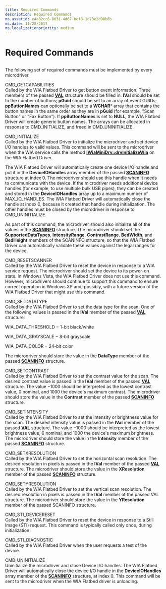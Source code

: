 ```yaml
---
title: Required Commands
description: Required Commands
ms.assetid: e4a82cc6-8031-4d67-bef8-1d73e2d98b6b
ms.date: 11/28/2017
ms.localizationpriority: medium
---
```


# Required Commands


## <span id="ddk_required_commands_si"></span><span id="DDK_REQUIRED_COMMANDS_SI"></span>


The following set of required commands must be implemented by every microdriver.

<span id="CMD_GETCAPABILITIES"></span><span id="cmd_getcapabilities"></span>CMD\_GETCAPABILITIES  
Called by the WIA Flatbed Driver to get button event information. Three members of the passed [**VAL**](/windows-hardware/drivers/ddi/wiamicro/ns-wiamicro-val) structure should be filled in: **lVal** should be set to the number of buttons; **pGuid** should be set to an array of event GUIDs; **ppButtonNames** can optionally be set to a **WCHAR**\* array that contains the button names in the same order as they are in **pGuid** (for example, "Scan Button" or "Fax Button"). If **ppButtonNames** is set to **NULL**, the WIA Flatbed Driver will create generic button names. The arrays can be allocated in response to CMD\_INITIALIZE, and freed in CMD\_UNINITIALIZE.

<span id="CMD_INITIALIZE"></span><span id="cmd_initialize"></span>CMD\_INITIALIZE  
Called by the WIA Flatbed Driver to initialize the microdriver and set device I/O handles to valid values. This command will be sent to the microdriver when the WIA service calls the method [**IWiaMiniDrv::drvInitializeWia**](/windows-hardware/drivers/ddi/wiamindr_lh/nf-wiamindr_lh-iwiaminidrv-drvinitializewia) on the WIA Flatbed Driver.

The WIA Flatbed Driver will automatically create one device I/O handle and put it in the **DeviceIOHandles** array member of the passed [**SCANINFO**](/windows-hardware/drivers/ddi/wiamicro/ns-wiamicro-_scaninfo) structure at index 0. The microdriver should use this handle when it needs to communicate with the device. If the microdriver needs additional device handles (for example, to use multiple bulk USB pipes), they can be created and stored in the **DeviceIOHandles** array up to a maximum number of MAX\_IO\_HANDLES. The WIA Flatbed Driver will automatically close the handle at index 0, because it created that handle during initialization. The other handles must be closed by the microdriver in response to CMD\_UNINITIALIZE.

As part of this command, the microdriver should also initialize all of the values in the [**SCANINFO**](/windows-hardware/drivers/ddi/wiamicro/ns-wiamicro-_scaninfo) structure. The microdriver should set the **SupportedDataTypes**, **IntensityRange**, **ContrastRange**, **BedWidth**, and **BedHeight** members of the SCANINFO structure, so that the WIA Flatbed Driver can automatically validate these values against the legal ranges for the device.

<span id="CMD_RESETSCANNER"></span><span id="cmd_resetscanner"></span>CMD\_RESETSCANNER  
Called by the WIA Flatbed Driver to reset the device in response to a WIA service request. The microdriver should set the device to its power-on state. In Windows Vista, the WIA Flatbed Driver does not use this command. However, microdrivers should continue to support this command to ensure correct operation in Windows XP and, possibly, with a future version of the WIA Flatbed Driver that might use this command.

<span id="CMD_SETDATATYPE"></span><span id="cmd_setdatatype"></span>CMD\_SETDATATYPE  
Called by the WIA Flatbed Driver to set the data type for the scan. One of the following values is passed in the **lVal** member of the passed [**VAL**](/windows-hardware/drivers/ddi/wiamicro/ns-wiamicro-val) structure:

WIA\_DATA\_THRESHOLD − 1-bit black/white

WIA\_DATA\_GRAYSCALE − 8-bit grayscale

WIA\_DATA\_COLOR − 24-bit color

The microdriver should store the value in the **DataType** member of the passed [**SCANINFO**](/windows-hardware/drivers/ddi/wiamicro/ns-wiamicro-_scaninfo) structure.

<span id="CMD_SETCONTRAST"></span><span id="cmd_setcontrast"></span>CMD\_SETCONTRAST  
Called by the WIA Flatbed Driver to set the contrast value for the scan. The desired contrast value is passed in the **lVal** member of the passed [**VAL**](/windows-hardware/drivers/ddi/wiamicro/ns-wiamicro-val) structure. The value −1000 should be interpreted as the lowest contrast value, 0 nominal, and 1000 the device's maximum contrast. The microdriver should store the value in the **Contrast** member of the passed [**SCANINFO**](/windows-hardware/drivers/ddi/wiamicro/ns-wiamicro-_scaninfo) structure.

<span id="CMD_SETINTENSITY"></span><span id="cmd_setintensity"></span>CMD\_SETINTENSITY  
Called by the WIA Flatbed Driver to set the intensity or brightness value for the scan. The desired intensity value is passed in the **lVal** member of the passed [**VAL**](/windows-hardware/drivers/ddi/wiamicro/ns-wiamicro-val) structure. The value −1000 should be interpreted as the lowest brightness value, 0 nominal, and 1000 the device's maximum brightness. The microdriver should store the value in the **Intensity** member of the passed [**SCANINFO**](/windows-hardware/drivers/ddi/wiamicro/ns-wiamicro-_scaninfo) structure.

<span id="CMD_SETXRESOLUTION"></span><span id="cmd_setxresolution"></span>CMD\_SETXRESOLUTION  
Called by the WIA Flatbed Driver to set the horizontal scan resolution. The desired resolution in pixels is passed in the **lVal** member of the passed [**VAL**](/windows-hardware/drivers/ddi/wiamicro/ns-wiamicro-val) structure. The microdriver should store the value in the **XResolution** member of the passed [**SCANINFO**](/windows-hardware/drivers/ddi/wiamicro/ns-wiamicro-_scaninfo) structure.

<span id="CMD_SETYRESOLUTION"></span><span id="cmd_setyresolution"></span>CMD\_SETYRESOLUTION  
Called by the WIA Flatbed Driver to set the vertical scan resolution. The desired resolution in pixels is passed in the **lVal** member of the passed VAL structure. The microdriver should store the value in the **YResolution** member of the passed SCANINFO structure.

<span id="CMD_STI_DEVICERESET"></span><span id="cmd_sti_devicereset"></span>CMD\_STI\_DEVICERESET  
Called by the WIA Flatbed Driver to reset the device in response to a Still Image (STI) request. This command is typically called only once, during initialization.

<span id="CMD_STI_DIAGNOSTIC"></span><span id="cmd_sti_diagnostic"></span>CMD\_STI\_DIAGNOSTIC  
Called by the WIA Flatbed Driver when the user requests a test of the device.

<span id="CMD_UNINITIALIZE"></span><span id="cmd_uninitialize"></span>CMD\_UNINITIALIZE  
Uninitialize the microdriver and close Device I/O handles. The WIA Flatbed Driver will automatically close the device I/O handle in the **DeviceIOHandles** array member of the [**SCANINFO**](/windows-hardware/drivers/ddi/wiamicro/ns-wiamicro-_scaninfo) structure, at index 0. This command will be sent to the microdriver when the WIA Flatbed driver is unloading.

 

